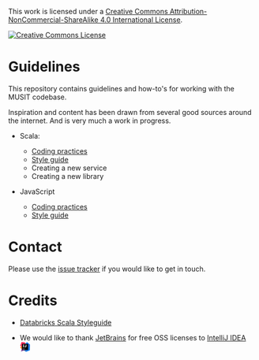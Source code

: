 This work is licensed under a <a rel="license" href="http://creativecommons.org/licenses/by-nc-sa/4.0/">Creative Commons Attribution-NonCommercial-ShareAlike 4.0 International License</a>.

<a rel="license" href="http://creativecommons.org/licenses/by-nc-sa/4.0/"><img alt="Creative Commons License" style="border-width:0" src="https://i.creativecommons.org/l/by-nc-sa/4.0/88x31.png" /></a>

# Guidelines

This repository contains guidelines and how-to's for working with the MUSIT codebase.

Inspiration and content has been drawn from several good sources around the internet. And is very much a work in progress.

* Scala:
  * [Coding practices](scala-coding-practices.md)
  * [Style guide](scala-styleguide.md)
  * Creating a new service
  * Creating a new library

* JavaScript
  * [Coding practices](js-coding-practices.md)
  * [Style guide](js-styleguide.md)


# Contact

Please use the [issue tracker](https://github.com/MUSIT-Norway/guidelines/issues) if you would like to get in touch.


# Credits

* [Databricks Scala Styleguide](https://github.com/databricks/scala-style-guide)

* We would like to thank [JetBrains](https://www.jetbrains.com) for free OSS licenses to [IntelliJ IDEA](https://www.jetbrains.com/idea/) <img src="https://raw.githubusercontent.com/MUSIT-Norway/guidelines/master/images/icon_IntelliJIDEA.png" alt="alt text" height="20px">
